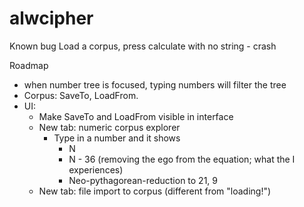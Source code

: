 # alwcipher

Known bug
Load a corpus, press calculate with no string - crash

Roadmap
- when number tree is focused, typing numbers will filter the tree
- Corpus: SaveTo, LoadFrom. 
- UI:
    - Make SaveTo and LoadFrom visible in interface
    - New tab: numeric corpus explorer
        - Type in a number and it shows
            - N
            - N - 36 (removing the ego from the equation; what the I experiences)
            - Neo-pythagorean-reduction to 21, 9
    - New tab: file import to corpus (different from "loading!")
